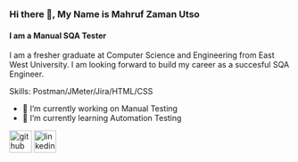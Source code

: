 ### Hi there 👋, My Name is Mahruf Zaman Utso
#### I am a Manual SQA Tester

I am a fresher graduate at Computer Science and Engineering from East West University. I am looking forward to build my career as a succesful SQA Engineer. 

Skills: Postman/JMeter/Jira/HTML/CSS

- 🔭 I’m currently working on Manual Testing 
- 🌱 I’m currently learning Automation Testing 


[<img src='https://cdn.jsdelivr.net/npm/simple-icons@3.0.1/icons/github.svg' alt='github' height='40'>](https://github.com/mahruf044)  [<img src='https://cdn.jsdelivr.net/npm/simple-icons@3.0.1/icons/linkedin.svg' alt='linkedin' height='40'>](https://www.linkedin.com/in/mahruf-zaman-utso-25b94522b/)
